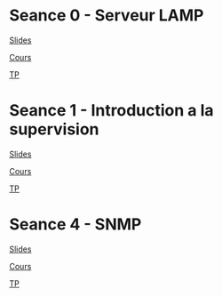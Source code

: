 <!-- 
<a href="">Slides</a> 

<a href="">Cours</a>

<a href="">TP</a> 
-->

# Seance 0 - Serveur LAMP

<a href="https://docs.google.com/presentation/d/1u0HHGVeG4UvxP34Pnn_-6LfIys80z98b3mDPOxknTXI/edit?usp=sharing&resourcekey=0-6v-KO_-ykxHNeEbFXzDpRA">Slides</a>

<a href="https://docs.google.com/document/d/1VzBBOTPB3JX2TVs1rMc3ruRGNDmUthGCsXg9KW213gQ/edit?usp=sharing">Cours</a>

<a href="https://p-bruno.github.io/2TSSI-SISR-codelab-LAMP/">TP</a>

# Seance 1 - Introduction a la supervision
<a href="https://docs.google.com/presentation/d/1iJ-CAy4DeTjGyN7J52c-M0Az7E4hMgf6uMzZDjilvbw/edit?usp=sharing&resourcekey=0-FnmdR3qP30RliZXBdgcvRQ">Slides</a>

<a href="https://docs.google.com/document/d/1ZDgUbmym_YwYjXoxC_NJ-LFRdHn4QWZIfcnPe2tQDHQ/edit?usp=sharing">Cours</a>

<a href="https://drive.google.com/drive/folders/187ZZvLFhCdr-34hNLvfxFyW4w8Hzt4t8?usp=sharing">TP</a>

# Seance 4 - SNMP
<a href="https://docs.google.com/presentation/d/1enmKV6__nQdYdz6-BbszwuVVePlg6j4mFg0tZJh9lmI/edit?usp=sharing&resourcekey=0-dfCt0wh3MwWeXSDU8GARfA">Slides</a> 

<a href="https://docs.google.com/document/d/1mNnL3zhk5DylgQFAjoSk3ud8mCemISKH_BdO_jIFZGE/edit?usp=sharing">Cours</a>

<a href="https://drive.google.com/drive/folders/1f4AI0IQ-qgCf58TPMcoaNtBciDK-mLjh?usp=sharing">TP</a> 
